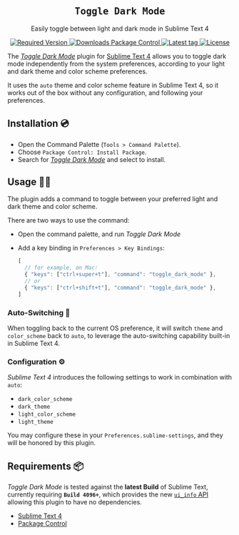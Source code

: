 <h2 align='center'><samp>Toggle Dark Mode</samp></h2>

<p align='center'>Easily toggle between light and dark mode in Sublime Text 4</p>

<p align='center'>
  <a href='https://www.sublimetext.com'>
    <img src='https://img.shields.io/badge/ST-Build%204096+-orange.svg?style=flat-square&logo=sublime-text' alt="Required Version">
  </a>
  <a href='https://packagecontrol.io/packages/toggle-dark-mode'>
    <img src='https://img.shields.io/packagecontrol/dt/toggle-dark-mode.svg?style=flat-square' alt="Downloads Package Control">
  </a>
  <a href='https://github.com/ElMassimo/sublime-toggle-dark-mode/tags'>
    <img src='https://img.shields.io/github/tag/ElMassimo/sublime-toggle-dark-mode.svg?style=flat-square&logo=github' alt="Latest tag">
  </a>
  <a href='https://github.com/ElMassimo/vite_ruby/blob/main/LICENSE.txt'>
    <img src='https://img.shields.io/badge/license-MIT-blue.svg' alt="License">
  </a>
</p>

[Sublime Text 4]: https://www.sublimetext.com/
[Package Control]: https://packagecontrol.io/installation
[package]: https://packagecontrol.io/packages/toggle-dark-mode

The [_Toggle Dark Mode_][package] plugin for [Sublime Text 4] allows you to
toggle dark mode independently from the system preferences, according to your
light and dark theme and color scheme preferences.

It uses the `auto` theme and color scheme feature in Sublime Text 4, so it works
out of the box without any configuration, and following your preferences.

## Installation 💿

* Open the Command Palette (`Tools > Command Palette`).
* Choose `Package Control: Install Package`.
* Search for [_Toggle Dark Mode_][package] and select to install.

## Usage 🌚🌞

The plugin adds a command to toggle between your preferred light and dark theme
and color scheme.

There are two ways to use the command:

- Open the command palette, and run _Toggle Dark Mode_
- Add a key binding in `Preferences > Key Bindings`:

  ```js
  [ 
    // for example, on Mac:
    { "keys": ["ctrl+super+t"], "command": "toggle_dark_mode" },
    // or
    { "keys": ["ctrl+shift+t"], "command": "toggle_dark_mode" },
  ]
  ```

### Auto-Switching 🤖

When toggling back to the current OS preference, it will switch `theme` and `color_scheme`
back to `auto`, to leverage the auto-switching capability built-in in Sublime Text 4.

### Configuration ⚙️

_Sublime Text 4_ introduces the following settings to work in combination with `auto`:

- `dark_color_scheme`
- `dark_theme`
- `light_color_scheme`
- `light_theme`

You may configure these in your `Preferences.sublime-settings`, and they will be
honored by this plugin.

## Requirements 📦

_Toggle Dark Mode_ is tested against the **latest Build** of Sublime Text, currently requiring **`Build 4096+`**, which provides the new [`ui_info` API](https://www.sublimetext.com/docs/api_reference.html#sublime:ver-dev) allowing this plugin to have no dependencies.

* [Sublime Text 4]
* [Package Control]
